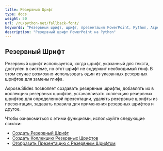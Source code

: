 ```yaml
---
title: Резервный Шрифт
type: docs
weight: 50
url: /ru/python-net/fallback-font/
keywords: "Резервный шрифт, шрифт, презентация PowerPoint, Python, Aspose.Slides для Python через .NET"
description: "Резервный шрифт PowerPoint на Python"
---
```


## **Резервный Шрифт**
Резервный шрифт используется, когда шрифт, указанный для текста, доступен в системе, но этот шрифт не содержит необходимый глиф. В этом случае возможно использовать один из указанных резервных шрифтов для замены глифа.

Aspose.Slides позволяет создавать резервные шрифты, добавлять их в коллекцию резервных шрифтов, устанавливать коллекцию резервных шрифтов для определенной презентации, удалять резервные шрифты из презентации, задавать правила для применения резервных шрифтов и другое.

Чтобы ознакомиться с этими функциями, используйте следующие ссылки:

- [Создать Резервный Шрифт](/slides/ru/python-net/create-fallback-font)
- [Создать Коллекцию Резервных Шрифтов](/slides/ru/python-net/create-fallback-fonts-collection)
- [Отобразить Презентацию с Резервным Шрифтом](/slides/ru/python-net/render-presentation-with-fallback-font)
